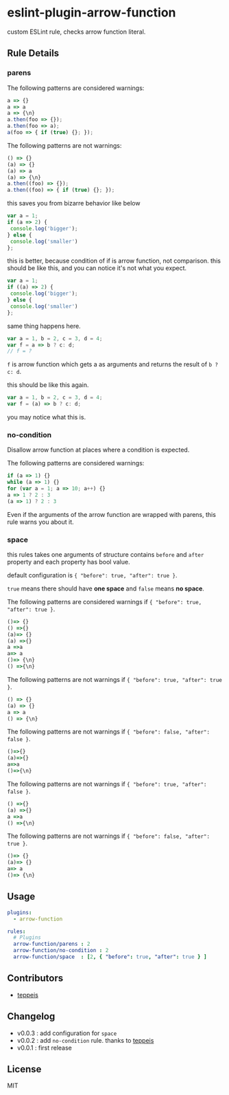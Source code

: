 # eslint-plugin-arrow-function

custom ESLint rule, checks arrow function literal.

## Rule Details

### parens

The following patterns are considered warnings:

```js
a => {}
a => a
a => {\n}
a.then(foo => {});
a.then(foo => a);
a(foo => { if (true) {}; });
```

The following patterns are not warnings:

```js
() => {}
(a) => {}
(a) => a
(a) => {\n}
a.then((foo) => {});
a.then((foo) => { if (true) {}; });
```

this saves you from bizarre behavior like below

```js
var a = 1;
if (a => 2) {
 console.log('bigger');
} else {
 console.log('smaller')
};
```

this is better, because condition of if is arrow function, not comparison.
this should be like this, and you can notice it's not what you expect.

```js
var a = 1;
if ((a) => 2) {
 console.log('bigger');
} else {
 console.log('smaller')
};
```

same thing happens here.

```js
var a = 1, b = 2, c = 3, d = 4;
var f = a => b ? c: d;
// f = ?
```

`f` is arrow function which gets a as arguments and returns the result of `b ? c: d`.

this should be like this again.

```js
var a = 1, b = 2, c = 3, d = 4;
var f = (a) => b ? c: d;
```

you may notice what this is.

### no-condition

Disallow arrow function at places where a condition is expected.

The following patterns are considered warnings:

```js
if (a => 1) {}
while (a => 1) {}
for (var a = 1; a => 10; a++) {}
a => 1 ? 2 : 3
(a => 1) ? 2 : 3
```

Even if the arguments of the arrow function are wrapped with parens, this rule warns you about it.

### space

this rules takes one arguments of structure contains `before` and `after` property
and each property has bool value.

default configuration is `{ "before": true, "after": true }`.

`true` means there should have **one space** and `false` means **no space**.

The following patterns are considered warnings if `{ "before": true, "after": true }`.

```js
()=> {}
() =>{}
(a)=> {}
(a) =>{}
a =>a
a=> a
()=> {\n}
() =>{\n}
```

The following patterns are not warnings if `{ "before": true, "after": true }`.

```js
() => {}
(a) => {}
a => a
() => {\n}
```

The following patterns are not warnings if `{ "before": false, "after": false }`.

```js
()=>{}
(a)=>{}
a=>a
()=>{\n}
```

The following patterns are not warnings if `{ "before": true, "after": false }`.

```js
() =>{}
(a) =>{}
a =>a
() =>{\n}
```

The following patterns are not warnings if `{ "before": false, "after": true }`.

```js
()=> {}
(a)=> {}
a=> a
()=> {\n}
```

## Usage

```yaml
plugins:
  - arrow-function

rules:
  # Plugins
  arrow-function/parens : 2
  arrow-function/no-condition : 2
  arrow-function/space  : [2, { "before": true, "after": true } ]
```

## Contributors

- [teppeis](https://github.com/teppeis)

## Changelog

- v0.0.3 : add configuration for `space`
- v0.0.2 : add `no-condition` rule. thanks to [teppeis](https://github.com/teppeis)
- v0.0.1 : first release

## License

MIT
